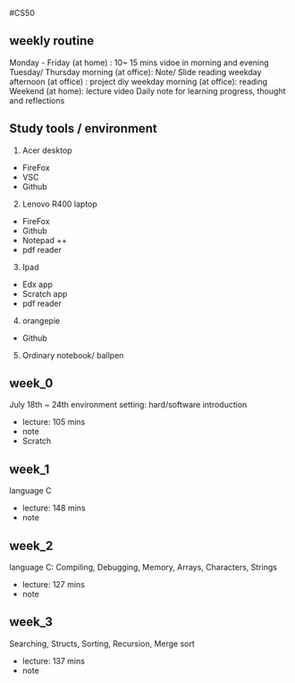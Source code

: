 #CS50

## weekly routine
Monday - Friday (at home) : 10~ 15 mins vidoe  in morning and evening 
Tuesday/ Thursday morning (at office): Note/ Slide reading 
weekday afternoon (at office) : project diy
weekday morning (at office): reading
Weekend (at home): lecture video
Daily note for learning progress, thought and reflections

## Study tools / environment
1. Acer desktop
  - FireFox
  - VSC
  - Github

2. Lenovo R400 laptop
  - FireFox
  - Github
  - Notepad ++
  - pdf reader

3. Ipad 
  - Edx app
  - Scratch app
  - pdf reader

4. orangepie
  - Github 

5. Ordinary notebook/ ballpen



## week_0
July 18th ~ 24th
environment setting: hard/software 
introduction
- lecture: 105 mins
- note
- Scratch


## week_1
language C
- lecture: 148 mins
- note 

## week_2
language C:  Compiling, Debugging, Memory, Arrays, Characters, Strings
- lecture: 127 mins
- note 

## week_3
Searching, Structs, Sorting, Recursion, Merge sort
- lecture: 137 mins
- note 